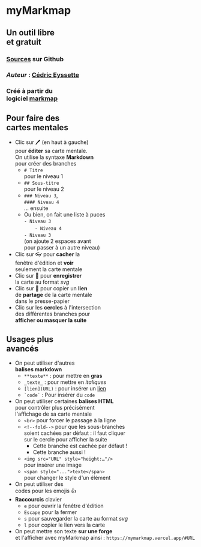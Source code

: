 # myMarkmap

## Un outil libre<br> et gratuit

### <span class="ml-2">[Sources](https://github.com/eyssette/myMarkmap/) sur Github</span>
### _Auteur_ : [Cédric Eyssette](https://eyssette.github.io/)
### Créé à partir du<br> logiciel [markmap](https://markmap.js.org/)

## Pour faire des<br> cartes mentales

- Clic sur 🖊️ (en haut à gauche)<br>pour **éditer** sa carte mentale. <br>On utilise la syntaxe **Markdown**<br>pour créer des branches
  - `# Titre` <br>pour le niveau 1
  - `## Sous-titre`<br> pour le niveau 2
  - `### Niveau 3`,<br> `#### Niveau 4`<br>… ensuite
  - Ou bien, on fait une liste à puces<br>`- Niveau 3`<br>　`  - Niveau 4`<br>`- Niveau 3`<br>(on ajoute 2 espaces avant <br>pour  passer à un autre niveau)
- Clic sur 👓 pour **cacher** la<br> fenêtre d'édition et **voir** <br>seulement la carte mentale
- Clic sur 💾 pour **enregistrer** <br>la carte au format _svg_
- Clic sur 🔗 pour copier un **lien**<br> de **partage** de la carte mentale<br>dans le presse-papier
- Clic sur les **cercles** à l'intersection<br>des différentes branches pour<br>**afficher ou masquer la suite**

## Usages plus<br> avancés

- On peut utiliser d'autres<br> **balises markdown**
  - `**texte**` : pour mettre en **gras**
  - `_texte_` : pour mettre en _italiques_
  - `[lien](URL)` : pour insérer un [lien](https://eyssette.github.io/)
  - ``` `code` ``` : Pour insérer du `code` 
- On peut utiliser certaines **balises HTML**<br>pour contrôler plus précisément<br>l'affichage de sa carte mentale
  - `<br>` pour forcer le passage à la ligne
  - `<!--fold-->` pour que les sous-branches<br>soient cachées par défaut : il faut cliquer<br>sur le cercle pour afficher la suite<!-- fold-->
    - Cette branche est cachée par défaut !
    - Cette branche aussi !
  - `<img src="URL" style="height:…"/>`<br>pour insérer une image
  - `<span style="...">texte</span>`<br>pour changer le style d'un élément
- On peut utiliser des <br>codes pour les emojis :+1:
- **Raccourcis** clavier
  - `e` pour ouvrir la fenêtre d'édition
  - `Escape` pour la fermer
  - `s` pour sauvegarder la carte au format _svg_
  - `l` pour copier le lien vers la carte
- On peut mettre son texte **sur une forge**<br> et l'afficher avec myMarkmap ainsi :
`https://mymarkmap.vercel.app/#URL`
